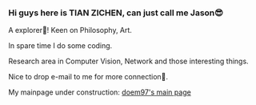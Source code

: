 ### Hi guys here is TIAN ZICHEN, can just call me Jason😎
A explorer👀! Keen on Philosophy, Art. 

In spare time I do some coding.

Research area in Computer Vision, Network and those interesting things.

Nice to drop e-mail to me for more connection🎨.

My mainpage under construction: [doem97's main page](https://doem97.github.io/)

<!--
**doem97/doem97** is a ✨ _special_ ✨ repository because its `README.md` (this file) appears on your GitHub profile.

Here are some ideas to get you started:

- 🔭 I’m currently working on ...
- 🌱 I’m currently learning ...
- 👯 I’m looking to collaborate on ...
- 🤔 I’m looking for help with ...
- 💬 Ask me about ...
- 📫 How to reach me: ...
- 😄 Pronouns: ...
- ⚡ Fun fact: ...
-->
